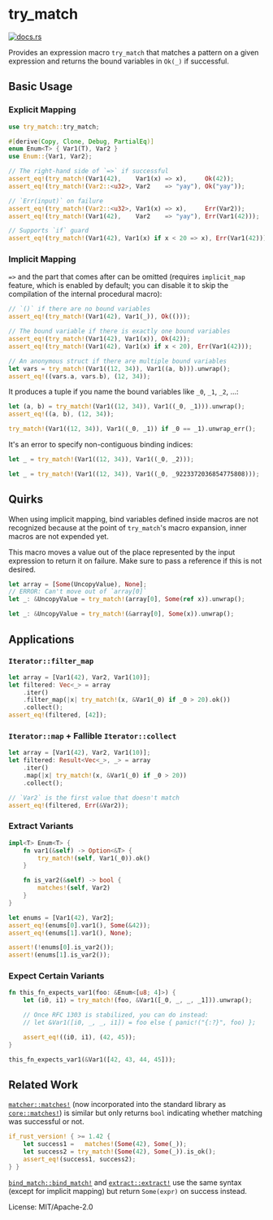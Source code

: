 # try_match

[<img src="https://docs.rs/try_match/badge.svg" alt="docs.rs">](https://docs.rs/try_match/)

Provides an expression macro `try_match` that matches a pattern on a given
expression and returns the bound variables in `Ok(_)` if successful.

## Basic Usage

### Explicit Mapping

```rust
use try_match::try_match;

#[derive(Copy, Clone, Debug, PartialEq)]
enum Enum<T> { Var1(T), Var2 }
use Enum::{Var1, Var2};

// The right-hand side of `=>` if successful
assert_eq!(try_match!(Var1(42),    Var1(x) => x),     Ok(42));
assert_eq!(try_match!(Var2::<u32>, Var2    => "yay"), Ok("yay"));

// `Err(input)` on failure
assert_eq!(try_match!(Var2::<u32>, Var1(x) => x),     Err(Var2));
assert_eq!(try_match!(Var1(42),    Var2    => "yay"), Err(Var1(42)));

// Supports `if` guard
assert_eq!(try_match!(Var1(42), Var1(x) if x < 20 => x), Err(Var1(42)));
```

### Implicit Mapping

`=>` and the part that comes after can be omitted (requires `implicit_map`
feature, which is enabled by default; you can disable it to skip the
compilation of the internal procedural macro):

```rust
// `()` if there are no bound variables
assert_eq!(try_match!(Var1(42), Var1(_)), Ok(()));

// The bound variable if there is exactly one bound variables
assert_eq!(try_match!(Var1(42), Var1(x)), Ok(42));
assert_eq!(try_match!(Var1(42), Var1(x) if x < 20), Err(Var1(42)));

// An anonymous struct if there are multiple bound variables
let vars = try_match!(Var1((12, 34)), Var1((a, b))).unwrap();
assert_eq!((vars.a, vars.b), (12, 34));
```

It produces a tuple if you name the bound variables like `_0`, `_1`, `_2`,
...:

```rust
let (a, b) = try_match!(Var1((12, 34)), Var1((_0, _1))).unwrap();
assert_eq!((a, b), (12, 34));

try_match!(Var1((12, 34)), Var1((_0, _1)) if _0 == _1).unwrap_err();
```

It's an error to specify non-contiguous binding indices:

```rust
let _ = try_match!(Var1((12, 34)), Var1((_0, _2)));
```

```rust
let _ = try_match!(Var1((12, 34)), Var1((_0, _9223372036854775808)));
```

## Quirks

When using implicit mapping, bind variables defined inside macros are
not recognized because at the point of `try_match`'s macro expansion,
inner macros are not expended yet.

This macro moves a value out of the place represented by the input
expression to return it on failure. Make sure to pass a reference if this is
not desired.

```rust
let array = [Some(UncopyValue), None];
// ERROR: Can't move out of `array[0]`
let _: &UncopyValue = try_match!(array[0], Some(ref x)).unwrap();
```

```rust
let _: &UncopyValue = try_match!(&array[0], Some(x)).unwrap();
```

## Applications

### `Iterator::filter_map`

```rust
let array = [Var1(42), Var2, Var1(10)];
let filtered: Vec<_> = array
    .iter()
    .filter_map(|x| try_match!(x, &Var1(_0) if _0 > 20).ok())
    .collect();
assert_eq!(filtered, [42]);
```

### `Iterator::map` + Fallible `Iterator::collect`

```rust
let array = [Var1(42), Var2, Var1(10)];
let filtered: Result<Vec<_>, _> = array
    .iter()
    .map(|x| try_match!(x, &Var1(_0) if _0 > 20))
    .collect();

// `Var2` is the first value that doesn't match
assert_eq!(filtered, Err(&Var2));
```

### Extract Variants

```rust
impl<T> Enum<T> {
    fn var1(&self) -> Option<&T> {
        try_match!(self, Var1(_0)).ok()
    }

    fn is_var2(&self) -> bool {
        matches!(self, Var2)
    }
}

let enums = [Var1(42), Var2];
assert_eq!(enums[0].var1(), Some(&42));
assert_eq!(enums[1].var1(), None);

assert!(!enums[0].is_var2());
assert!(enums[1].is_var2());
```

### Expect Certain Variants

```rust
fn this_fn_expects_var1(foo: &Enum<[u8; 4]>) {
    let (i0, i1) = try_match!(foo, &Var1([_0, _, _, _1])).unwrap();

    // Once RFC 1303 is stabilized, you can do instead:
    // let &Var1([i0, _, _, i1]) = foo else { panic!("{:?}", foo) };

    assert_eq!((i0, i1), (42, 45));
}

this_fn_expects_var1(&Var1([42, 43, 44, 45]));
```

## Related Work

[`matcher::matches!`][] (now incorporated into the standard library as
[`core::matches!`][]) is similar but only returns `bool` indicating whether
matching was successful or not.

```rust
if_rust_version! { >= 1.42 {
    let success1 =   matches!(Some(42), Some(_));
    let success2 = try_match!(Some(42), Some(_)).is_ok();
    assert_eq!(success1, success2);
} }
```

[`bind_match::bind_match!`][] and [`extract::extract!`][] use the same
syntax (except for implicit mapping) but return `Some(expr)` on success
instead.

[`core::matches!`]: https://doc.rust-lang.org/1.56.0/core/macro.matches.html
[`matcher::matches!`]: https://crates.io/crates/matches
[`bind_match::bind_match!`]: https://crates.io/crates/bind_match
[`extract::extract!`]: https://crates.io/crates/extract_macro


License: MIT/Apache-2.0

